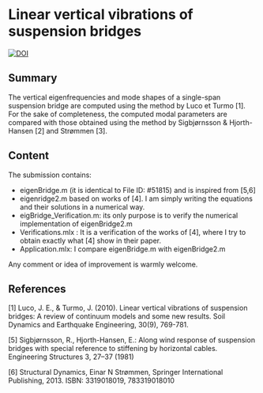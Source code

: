 # Linear vertical vibrations of suspension bridges


[![DOI](https://zenodo.org/badge/263912798.svg)](https://zenodo.org/badge/latestdoi/263912798)

## Summary

The vertical eigenfrequencies and mode shapes of a single-span suspension bridge are computed using the method by Luco et Turmo [1]. For the sake of completeness, the computed modal parameters are compared with those obtained using the method by Sigbjørnsson & Hjorth-Hansen [2] and Strømmen [3].


## Content
The submission contains:
- eigenBridge.m (it is identical to File ID: #51815) and is inspired from [5,6]
- eigenridge2.m based on works of [4]. I am simply writing the equations and their solutions in a numerical way.
- eigBridge_Verification.m: its only purpose is to verify the numerical implementation of eigenBridge2.m
- Verifications.mlx : It is a verification of the works of [4], where I try to obtain exactly what [4] show in their paper.
- Application.mlx: I compare eigenBridge.m with eigenBridge2.m

Any comment or idea of improvement is warmly welcome.

## References

[1] Luco, J. E., & Turmo, J. (2010). Linear vertical vibrations of suspension bridges: A review of continuum models and some new results. Soil Dynamics and Earthquake Engineering, 30(9), 769-781.

[5] Sigbjørnsson, R., Hjorth-Hansen, E.: Along wind response of suspension bridges with special reference to stiffening by horizontal cables. Engineering Structures 3, 27–37 (1981)

[6] Structural Dynamics, Einar N Strømmen, Springer International Publishing, 2013. ISBN: 3319018019, 783319018010

